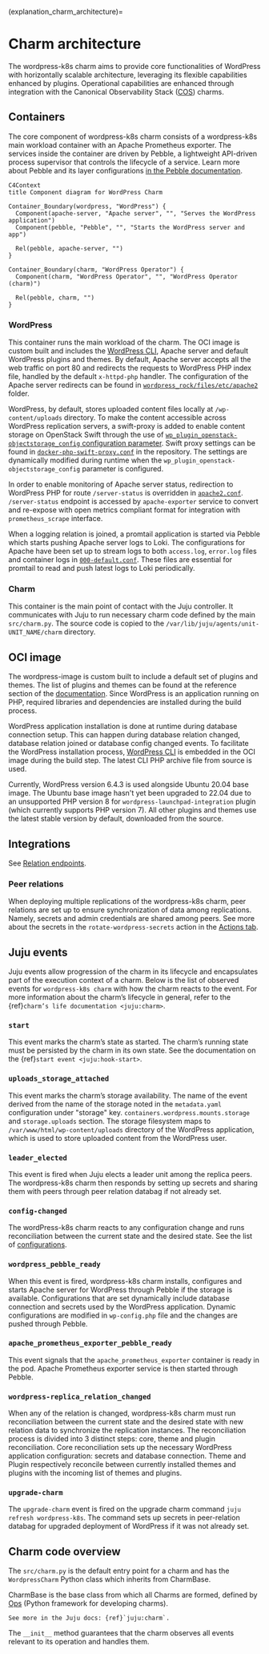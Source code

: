 (explanation_charm_architecture)=

# Charm architecture

The wordpress-k8s charm aims to provide core functionalities of WordPress with horizontally
scalable architecture, leveraging its flexible capabilities enhanced by plugins. Operational
capabilities are enhanced through integration with the
Canonical Observability Stack ([COS](https://charmhub.io/topics/canonical-observability-stack/))
charms.

## Containers

The core component of wordpress-k8s charm consists of a wordpress-k8s main workload container with an Apache Prometheus exporter. The services inside the container are driven by
Pebble, a lightweight API-driven process supervisor that controls the lifecycle of a service.
Learn more about Pebble and its layer configurations [in the Pebble documentation](https://github.com/canonical/pebble).

```{mermaid}
C4Context
title Component diagram for WordPress Charm

Container_Boundary(wordpress, "WordPress") {
  Component(apache-server, "Apache server", "", "Serves the WordPress application")
  Component(pebble, "Pebble", "", "Starts the WordPress server and app")

  Rel(pebble, apache-server, "")
}

Container_Boundary(charm, "WordPress Operator") {
  Component(charm, "WordPress Operator", "", "WordPress Operator (charm)")
  
  Rel(pebble, charm, "")
}
```

### WordPress

This container runs the main workload of the charm. The OCI image is custom built and includes
the [WordPress CLI](https://make.wordpress.org/cli/handbook/), Apache server and default WordPress plugins and themes. By
default, Apache server accepts all the web traffic on port 80 and redirects the requests to
WordPress PHP index file, handled by the default `x-httpd-php` handler. The configuration of the
Apache server redirects can be found in
[`wordpress_rock/files/etc/apache2`](https://github.com/canonical/wordpress-k8s-operator/blob/main/wordpress_rock/files/etc/apache2)
folder.

WordPress, by default, stores uploaded content files locally at `/wp-content/uploads` directory.
To make the content accessible across WordPress replication servers, a swift-proxy is added to
enable content storage on OpenStack Swift through the use of
[`wp_plugin_openstack-objectstorage_config` configuration parameter](https://charmhub.io/wordpress-k8s/configurations#wp_plugin_openstack-objectstorage_config). Swift proxy settings can be found
in [`docker-php-swift-proxy.conf`](https://github.com/canonical/wordpress-k8s-operator/blob/main/wordpress_rock/files/etc/apache2/conf-available/docker-php-swift-proxy.conf)
in the repository. The settings are dynamically modified during runtime when the
`wp_plugin_openstack-objectstorage_config` parameter is configured.

In order to enable monitoring of Apache server status, redirection to WordPress PHP for route
`/server-status` is overridden in
[`apache2.conf`](https://github.com/canonical/wordpress-k8s-operator/blob/main/wordpress_rock/files/etc/apache2/apache2.conf).
`/server-status` endpoint is accessed by `apache-exporter` service to convert and re-expose with
open metrics compliant format for integration with `prometheus_scrape` interface.

When a logging relation is joined, a promtail application is started via Pebble which starts
pushing Apache server logs to Loki. The configurations for Apache have been set up to stream logs
to both `access.log`, `error.log` files and container logs in
[`000-default.conf`](https://github.com/canonical/wordpress-k8s-operator/blob/main/wordpress_rock/files/etc/apache2/sites-available/000-default.conf).
These files are essential for promtail to read and push latest logs to Loki periodically.

### Charm

This container is the main point of contact with the Juju controller. It communicates with Juju to
run necessary charm code defined by the main `src/charm.py`. The source code is copied to the
`/var/lib/juju/agents/unit-UNIT_NAME/charm` directory.

## OCI image

The wordpress-image is custom built to include a default set of plugins and themes. The list of
plugins and themes can be found at the reference section of the
[documentation](reference_plugins). Since WordPress is
an application running on PHP, required libraries and dependencies are installed during the build
process.

WordPress application installation is done at runtime during database connection setup. This can
happen during database relation changed, database relation joined or database config changed
events.
To facilitate the WordPress installation process,
[WordPress CLI](https://make.wordpress.org/cli/handbook/guides/installing/) is embedded in the OCI
image during the build step. The latest CLI PHP archive file from source is used.

Currently, WordPress version 6.4.3 is used alongside Ubuntu 20.04 base image. The Ubuntu base image
hasn't yet been upgraded to 22.04 due to an unsupported PHP version 8 for
`wordpress-launchpad-integration` plugin (which currently supports PHP version 7). All other plugins and themes use
the latest stable version by default, downloaded from the source.

## Integrations

See [Relation endpoints](reference_relation_endpoints).

### Peer relations

When deploying multiple replications of the wordpress-k8s charm, peer relations are set up to
ensure synchronization of data among replications. Namely, secrets and admin credentials are shared
among peers. See more about the secrets in the `rotate-wordpress-secrets` action in the
[Actions tab](https://charmhub.io/wordpress-k8s/actions#rotate-wordpress-secrets).

## Juju events

Juju events allow progression of the charm in its lifecycle and encapsulates part of the execution
context of a charm. Below is the list of observed events for `wordpress-k8s charm` with how the charm
reacts to the event. For more information about the charm’s lifecycle in general, refer to the
{ref}`charm’s life documentation <juju:charm>`.

### `start`

This event marks the charm’s state as started. The charm’s running state must be persisted by the
charm in its own state. See the documentation on the {ref}`start event <juju:hook-start>`.

### `uploads_storage_attached`

This event marks the charm’s storage availability. The name of the event derived from the name of
the storage noted in the `metadata.yaml` configuration under "storage" key.
`containers.wordpress.mounts.storage` and `storage.uploads` section. The storage filesystem maps to
`/var/www/html/wp-content/uploads` directory of the WordPress application, which is used to store
uploaded content from the WordPress user.

### `leader_elected`

This event is fired when Juju elects a leader unit among the replica peers. The wordpress-k8s charm
then responds by setting up secrets and sharing them with peers through peer relation databag if
not already set.

### `config-changed`

The wordPress-k8s charm reacts to any configuration change and runs reconciliation between the current
state and the desired state. See the list of
[configurations](https://charmhub.io/wordpress-k8s/configure).

### `wordpress_pebble_ready`

When this event is fired, wordpress-k8s charm installs, configures and starts Apache server for
WordPress through Pebble if the storage is available. Configurations that are set dynamically
include database connection and secrets used by the WordPress application. Dynamic configurations
are modified in `wp-config.php` file and the changes are pushed through Pebble.

### `apache_prometheus_exporter_pebble_ready`

This event signals that the `apache_prometheus_exporter` container is ready in the pod. Apache
Prometheus exporter service is then started through Pebble.

### `wordpress-replica_relation_changed`

When any of the relation is changed, wordpress-k8s charm must run reconciliation between the
current state and the desired state with new relation data to synchronize the replication
instances. The reconciliation process is divided into 3 distinct steps: core, theme and plugin
reconciliation. Core reconciliation sets up the necessary WordPress application configuration:
secrets and database connection. Theme and Plugin respectively reconcile between currently
installed themes and plugins with the incoming list of themes and plugins.

### `upgrade-charm`

The `upgrade-charm` event is fired on the upgrade charm command `juju refresh wordpress-k8s`. The command sets up
secrets in peer-relation databag for upgraded deployment of WordPress if it was not already set.

## Charm code overview

The `src/charm.py` is the default entry point for a charm and has the `WordpressCharm` Python class which inherits from CharmBase.

CharmBase is the base class from which all Charms are formed, defined by [Ops](https://juju.is/docs/sdk/ops) (Python framework for developing charms).

```{note}
See more in the Juju docs: {ref}`juju:charm`.
```

The `__init__` method guarantees that the charm observes all events relevant to its operation and handles them.

